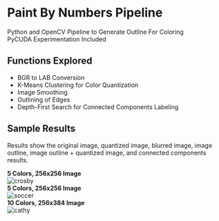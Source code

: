 # Paint By Numbers Pipeline

Python and OpenCV Pipeline to Generate Outline For Coloring \
PyCUDA Experimentation Included

## Functions Explored
- BGR to LAB Conversion
- K-Means Clustering for Color Quantization
- Image Smoothing
- Outlining of Edges
- Depth-First Search for Connected Components Labeling

## Sample Results

Results show the original image, quantized image, blurred image, image outline, image outline + quantized image, and connected components results. 

**5 Colors, 256x256 Image** \
![crosby](https://user-images.githubusercontent.com/78238895/116842534-d7e79300-abaa-11eb-816f-46e43f487131.jpg) \
**5 Colors, 256x256 Image** \
![soccer](https://user-images.githubusercontent.com/78238895/116842738-91466880-abab-11eb-8cf5-f37fed7501cc.jpg) \
**10 Colors, 256x384 Image** \
![cathy](https://user-images.githubusercontent.com/78238895/116842812-e2eef300-abab-11eb-8249-2483b0481542.jpg) 



